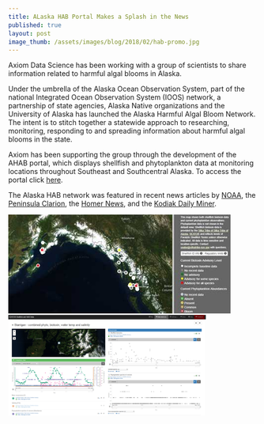 ```yaml
---
title: ALaska HAB Portal Makes a Splash in the News
published: true
layout: post
image_thumb: /assets/images/blog/2018/02/hab-promo.jpg
---
```



Axiom Data Science has been working with a group of scientists to share information related to harmful algal blooms in Alaska.

Under the umbrella of the Alaska Ocean Observation System, part of the national Integrated Ocean Observation System (IOOS) network, a partnership of state agencies, Alaska Native organizations and the University of Alaska has launched the Alaska Harmful Algal Bloom Network. The intent is to stitch together a statewide approach to researching, monitoring, responding to and spreading information about harmful algal blooms in the state.

Axiom has been supporting the group through the development of the AHAB portal, which displays shellfish and phytoplankton data at monitoring locations throughout Southeast and Southcentral Alaska. To access the portal click [here](http://www.aoos.org/alaska-hab-network/report/). 

The Alaska HAB network was featured in recent news articles by [NOAA](https://coastalscience.noaa.gov/news/nccos-alaska-partners-provide-harmful-algal-bloom-awareness-via-ahab-network/), the [Peninsula Clarion](http://peninsulaclarion.com/news/local/state/2018-02-05/network-seeks-bring-together-data-harmful-algal-blooms), the [Homer News](http://homernews.com/business/2018-02-08/network-seeks-bring-together-data-harmful-algal-blooms), and the [Kodiak Daily Miner](http://www.kodiakdailymirror.com/news/article_e1e06b90-0f9d-11e8-a27f-6b90afc5cf71.html).

<img src="/assets/images/blog/2018/02/hab-promo.jpg">

<img src="/assets/images/blog/2018/02/HAB_view.png" class="img-responsive pull-left" style="max-width:400px;" />

